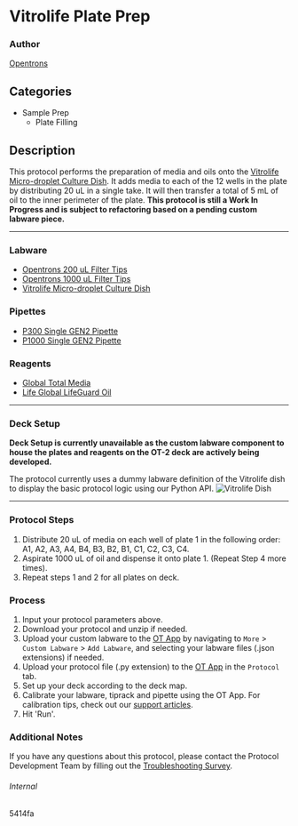 # Vitrolife Plate Prep

### Author
[Opentrons](https://opentrons.com/)

## Categories
* Sample Prep
	* Plate Filling

## Description
This protocol performs the preparation of media and oils onto the [Vitrolife Micro-droplet Culture Dish](https://www.vitrolife.com/products/labware/dishes/). It adds media to each of the 12 wells in the plate by distributing 20 uL in a single take. It will then transfer a total of 5 mL of oil to the inner perimeter of the plate. **This protocol is still a Work In Progress and is subject to refactoring based on a pending custom labware piece.**

---

### Labware
* [Opentrons 200 uL Filter Tips](https://shop.opentrons.com/collections/opentrons-tips/products/opentrons-200ul-filter-tips)
* [Opentrons 1000 uL Filter Tips](https://shop.opentrons.com/collections/opentrons-tips/products/opentrons-1000ul-filter-tips)
* [Vitrolife Micro-droplet Culture Dish](https://www.vitrolife.com/products/labware/dishes/)

### Pipettes
* [P300 Single GEN2 Pipette](https://shop.opentrons.com/collections/ot-2-robot/products/single-channel-electronic-pipette?variant=5984549109789)
* [P1000 Single GEN2 Pipette](https://shop.opentrons.com/collections/ot-2-robot/products/single-channel-electronic-pipette?variant=5984549142557)

### Reagents
* [Global Total Media](https://fertility.coopersurgical.com/art_media/global-total/)
* [Life Global LifeGuard Oil](https://fertility.coopersurgical.com/art_media/lifeglobal-oils/)

---

### Deck Setup
**Deck Setup is currently unavailable as the custom labware component to house the plates and reagents on the OT-2 deck are actively being developed.**

The protocol currently uses a dummy labware definition of the Vitrolife dish to display the basic protocol logic using our Python API. 
![Vitrolife Dish](https://opentrons-protocol-library-website.s3.amazonaws.com/custom-README-images/5414fa/vitrolife_culture_dish.png)

---

### Protocol Steps
1. Distribute 20 uL of media on each well of plate 1 in the following order: A1, A2, A3, A4, B4, B3, B2, B1, C1, C2, C3, C4.
2. Aspirate 1000 uL of oil and dispense it onto plate 1. (Repeat Step 4 more times).
3. Repeat steps 1 and 2 for all plates on deck.

### Process
1. Input your protocol parameters above.
2. Download your protocol and unzip if needed.
3. Upload your custom labware to the [OT App](https://opentrons.com/ot-app) by navigating to `More` > `Custom Labware` > `Add Labware`, and selecting your labware files (.json extensions) if needed.
4. Upload your protocol file (.py extension) to the [OT App](https://opentrons.com/ot-app) in the `Protocol` tab.
5. Set up your deck according to the deck map.
6. Calibrate your labware, tiprack and pipette using the OT App. For calibration tips, check out our [support articles](https://support.opentrons.com/en/collections/1559720-guide-for-getting-started-with-the-ot-2).
7. Hit 'Run'.

### Additional Notes
If you have any questions about this protocol, please contact the Protocol Development Team by filling out the [Troubleshooting Survey](https://protocol-troubleshooting.paperform.co/).

###### Internal
5414fa